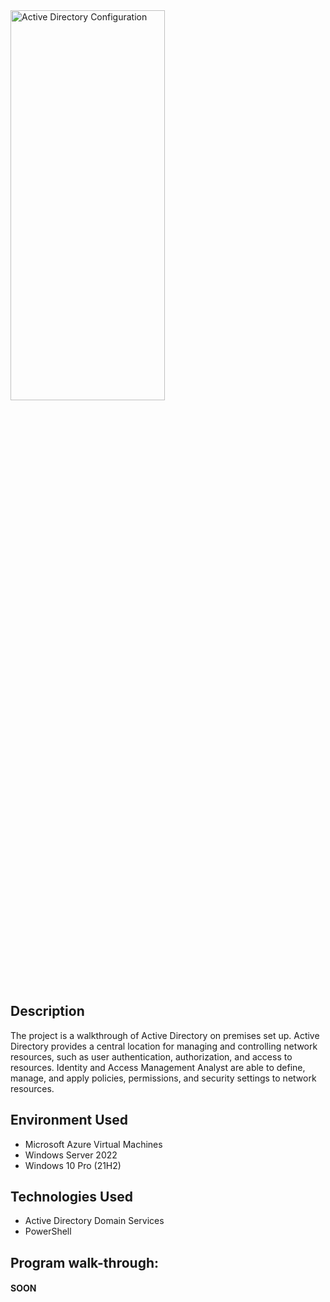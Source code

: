 <img src="https://i.imgur.com/ZqQ5cAh.jpg" height="40%" width="70%" alt="Active Directory Configuration"/>
<h2>Description</h2>
The project is a walkthrough of Active Directory on premises set up. Active Directory provides a central location for managing and controlling network resources, such as user authentication, authorization, and access to resources. Identity and Access Management Analyst are able to define, manage, and apply policies, permissions, and security settings to network resources.
<br />
<h2>Environment Used</h2>
<ul>
  <li>Microsoft Azure Virtual Machines</li>
  <li>Windows Server 2022</li>
  <li>Windows 10 Pro (21H2)</li>
</ul>
<h2>Technologies Used</h2>
<ul>
  <li>Active Directory Domain Services</li>
  <li>PowerShell</li>
</ul>   
<h2>Program walk-through:</h2>
<h4><b>SOON</b></h4>
